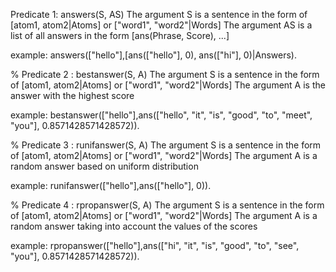 Predicate 1: answers(S, AS)
  The argument S is a sentence in the form of
    [atom1, atom2|Atoms] or ["word1", "word2"|Words]
  The argument AS is a list of all answers in the form
    [ans(Phrase, Score), ...]

example:
  answers(["hello"],[ans(["hello"], 0), ans(["hi"], 0)|Answers).

% Predicate 2 : bestanswer(S, A)
    The argument S is a sentence in the form of
      [atom1, atom2|Atoms] or ["word1", "word2"|Words]
    The argument A is the answer with the highest score

example:
  bestanswer(["hello"],ans(["hello", "it", "is", "good", "to", "meet", "you"], 0.8571428571428572)).

% Predicate 3 : runifanswer(S, A)
  The argument S is a sentence in the form of
    [atom1, atom2|Atoms] or ["word1", "word2"|Words]
  The argument A is a random answer based on uniform distribution

example:
  runifanswer(["hello"],ans(["hello"], 0)).

% Predicate 4 : rpropanswer(S, A)
  The argument S is a sentence in the form of
    [atom1, atom2|Atoms] or ["word1", "word2"|Words]
  The argument A is a random answer  taking into account the values of the scores

example:
  rpropanswer(["hello"],ans(["hi", "it", "is", "good", "to", "see", "you"], 0.8571428571428572)).
